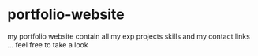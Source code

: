 # portfolio-website
my portfolio website contain all my exp projects skills and my contact links ... feel free to take a look
